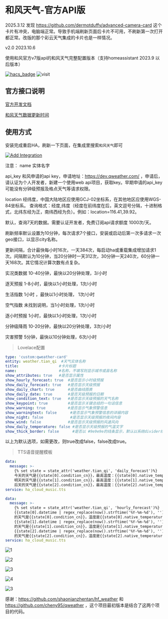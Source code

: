 # 和风天气-官方API版

2025.3.12 发现 https://github.com/dermotduffy/advanced-camera-card 这个卡片有冲突，电脑端正常。导致手机端刷新页面后卡片不可用，不刷新第一次打开都正常。改版的那个彩云天气集成的卡片也是一样情况。

v2.0 2023.10.6

使用和风官方v7版api的和风天气完整配置版本（支持homeassistant 2023.9 以后版本）


[![hacs_badge](https://img.shields.io/badge/Home-Assistant-%23049cdb)](https://www.home-assistant.io/)
![visit](https://visitor-badge.laobi.icu/badge?page_id=dscao.qweather&left_text=visit)

## 官方接口说明

[官方开发文档](https://dev.qweather.com/docs/)

[和风天气数据更新时间](https://dev.qweather.com/docs/resource/glossary/#update-time)


## 使用方式

安装完成重启HA，刷新一下页面，在集成里搜索`和风天气`即可

[![Add Integration](https://my.home-assistant.io/badges/config_flow_start.svg)](https://my.home-assistant.io/redirect/config_flow_start?domain=hf_weather)

注意：
name 实体名字

api_key 和风申请的api key，申请地址：https://dev.qweather.com/  ，申请后，请认证为个人开发者，新建一个使用web api项目，获取key。早期申请的api_key可能没有分钟级预报及格点天气等请求权限。

location 经纬度，中国大陆地区应使用GCJ-02坐标系，在其他地区应使用WGS-84坐标系。
查询格式：经度,纬度（经度在前纬度在后，英文逗号分隔，十进制格式，北纬东经为正，南纬西经为负）。例如：location=116.41,39.92。

默认，查询7天的数据。需要认证开发者，免费订阅api请求额度 1000次/天。

刷新频率默认设置为10分钟，每次请求7个接口，安装或启动后第一次多请求一次geo接口，以显示city名称。

更新间隔，合计最快每小时16次，一天384次，每启动ha或重载集成增加请求1次。间隔默认为10分钟，当20分钟时一天312次，30分钟一天240次，60分钟一天168次。其它情况计算次数有点复杂。

实况类数据  	10-40分钟，最快以20分钟处理，3/小时

逐天预报   	1-8小时，最快以1小时处理，1次/小时

生活指数	    1小时 ，最快以1小时处理， 1次/小时

空气指数     未找到说明，当1小时处理，1次/小时

逐小时预报	1小时，最快以1小时处理，1次/小时

分钟级降雨	10-20分钟，最快以20分钟处理，3次/小时

灾害预警	    5分钟，最快以10分钟处理，6次/小时
 
> Lovelace配置

```yaml
type: 'custom:qweather-card'
entity: weather.tian_qi  #天气实体名称
title:                  #卡片标题
name:                   #名称，不填写则显示城市或县名称
show_attributes: true   #是否显示属性
show_hourly_forecast: true  #是否显示小时级预报
show_daily_forecast: true   #是否显示天级预报
show_daily_chart: true      #是否曲线图表
show_daily_date: true       #是否天级预报的日期
show_condition_text: true   #是否显示天级预报的天气名称
show_keypoint: true         #是否显示关键总结的一句话信息
show_warning: true          #是否显示气象预警信息
show_warningtext: false      #是否显示气象预警信息的详细内容
show_night: false            #是否显示天级预报的夜间内容
show_wind: false            #是否显示天级预报的风速风向
show_daily_temperature: false #是否显示天级预报的气温文字
show_thick_border: false      #是否以 #9e9e9e的线条显示，默认以系统divider线条显示
```
以上为默认选项，如需更改，则true改成false，false改成true。


> TTS语音提醒模板
```yaml
data:
  message: >-
    {% set state = state_attr('weather.tian_qi', 'daily_forecast')%}
    今天的天气是{{state[0].condition_cn}}，最高温度：{{state[0].native_temperature}}度，最低温度：{{state[0].native_templow}}度，
    明天的天气是{{state[1].condition_cn}}，最高温度：{{state[1].native_temperature}}度，最低温度：{{state[1].native_templow}}度，
    后天的天气是{{state[2].condition_cn}}，最高温度：{{state[2].native_temperature}}度，最低温度：{{state[2].native_templow}}度
service: ha_cloud_music.tts
```

```yaml
data:
  message: >-
    {% set state = state_attr('weather.tian_qi', 'hourly_forecast')%}
    {{state[0].datetime | regex_replace(now().strftime('%Y-%m-%d'), '')}}
    的天气是{{state[0].condition_cn}}，温度是{{state[0].native_temperature}}度，
    {{state[1].datetime | regex_replace(now().strftime('%Y-%m-%d'), '')}}
    的天气是{{state[1].condition_cn}}，温度是{{state[1].native_temperature}}度，
    {{state[2].datetime | regex_replace(now().strftime('%Y-%m-%d'), '')}}
    的天气是{{state[2].condition_cn}}，温度是{{state[2].native_temperature}}度
service: ha_cloud_music.tts
```


![1](https://github.com/dscao/qweather/assets/16587914/fb564690-e73b-4e60-b2ed-7ff211e84ee5)


![2](https://github.com/dscao/qweather/assets/16587914/ce7f01cd-738a-4d94-8db0-743215709782)


![3](https://github.com/dscao/qweather/assets/16587914/b1931902-a97f-4b27-a04e-9f27f29bd1d2)


![4](https://github.com/dscao/qweather/assets/16587914/75c54ab0-b631-4c90-8291-77dbf4e9f0d0)


![3](https://github.com/dscao/qweather/assets/16587914/57b7bff6-a8dd-4e30-9f03-4bcd6b2b1868)


感谢：https://github.com/shaonianzhentan/hf_weather 和 https://github.com/cheny95/qweather ，这个项目最初版本是结合了这两个项目的代码。
